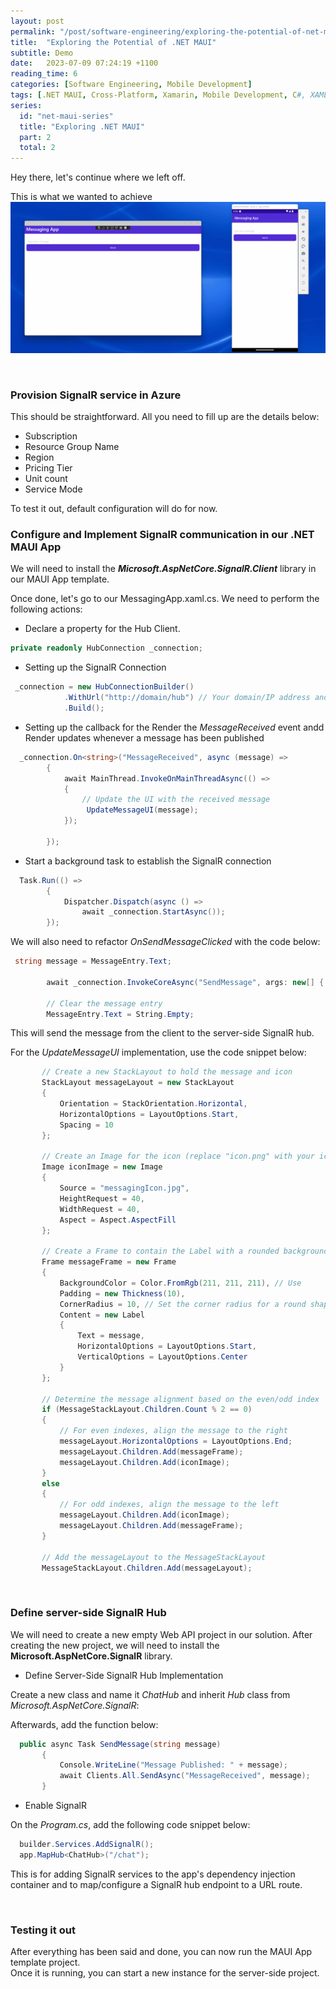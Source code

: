 ```yaml
---
layout: post
permalink: "/post/software-engineering/exploring-the-potential-of-net-maui-p2"
title:  "Exploring the Potential of .NET MAUI"
subtitle: Demo
date:   2023-07-09 07:24:19 +1100
reading_time: 6
categories: [Software Engineering, Mobile Development]
tags: [.NET MAUI, Cross-Platform, Xamarin, Mobile Development, C#, XAML, SignalR]
series:
  id: "net-maui-series"
  title: "Exploring .NET MAUI"
  part: 2
  total: 2
---
```

Hey there, let's continue where we left off.

This is what we wanted to achieve
![MAUI](/assets/dotnet-maui-demo-p2.gif)

<br/>

### Provision SignalR service in Azure

This should be straightforward.
All you need to fill up are the details below:
- Subscription
- Resource Group Name
- Region
- Pricing Tier
- Unit count
- Service Mode

To test it out, default configuration will do for now.

### Configure and Implement SignalR communication in our .NET MAUI App

We will need to install the ***Microsoft.AspNetCore.SignalR.Client*** library in our MAUI App template.

Once done, let's go to our MessagingApp.xaml.cs.
We need to perform the following actions:

- Declare a property for the Hub Client.

```c#
private readonly HubConnection _connection;
```

- Setting up the SignalR Connection

```c#
 _connection = new HubConnectionBuilder()
            .WithUrl("http://domain/hub") // Your domain/IP address and Hub name goes here
            .Build();
```

- Setting up the callback for the Render the *MessageReceived* event andd Render updates whenever a message has been published

```c#
  _connection.On<string>("MessageReceived", async (message) =>
        {
            await MainThread.InvokeOnMainThreadAsync(() =>
            {
                // Update the UI with the received message
                 UpdateMessageUI(message);
            });
            
        });
```

- Start a background task to establish the SignalR connection

```c#
  Task.Run(() =>
        {
            Dispatcher.Dispatch(async () =>
                await _connection.StartAsync());
        });
```

We will also need to refactor *OnSendMessageClicked* with the code below:

```c#
 string message = MessageEntry.Text;

        await _connection.InvokeCoreAsync("SendMessage", args: new[] { MessageEntry.Text });

        // Clear the message entry
        MessageEntry.Text = String.Empty;
```

This will send the message from the client to the server-side SignalR hub.

For the *UpdateMessageUI* implementation, use the code snippet below:

 ```c#
        // Create a new StackLayout to hold the message and icon
        StackLayout messageLayout = new StackLayout
        {
            Orientation = StackOrientation.Horizontal,
            HorizontalOptions = LayoutOptions.Start,
            Spacing = 10
        };

        // Create an Image for the icon (replace "icon.png" with your icon's image source)
        Image iconImage = new Image
        {
            Source = "messagingIcon.jpg",
            HeightRequest = 40,
            WidthRequest = 40,
            Aspect = Aspect.AspectFill
        };

        // Create a Frame to contain the Label with a rounded background
        Frame messageFrame = new Frame
        {
            BackgroundColor = Color.FromRgb(211, 211, 211), // Use
            Padding = new Thickness(10),
            CornerRadius = 10, // Set the corner radius for a round shape
            Content = new Label
            {
                Text = message,
                HorizontalOptions = LayoutOptions.Start,
                VerticalOptions = LayoutOptions.Center
            }
        };

        // Determine the message alignment based on the even/odd index
        if (MessageStackLayout.Children.Count % 2 == 0)
        {
            // For even indexes, align the message to the right
            messageLayout.HorizontalOptions = LayoutOptions.End;
            messageLayout.Children.Add(messageFrame);
            messageLayout.Children.Add(iconImage);
        }
        else
        {
            // For odd indexes, align the message to the left
            messageLayout.Children.Add(iconImage);
            messageLayout.Children.Add(messageFrame);
        }

        // Add the messageLayout to the MessageStackLayout
        MessageStackLayout.Children.Add(messageLayout);
 ```
<br/>

### Define server-side SignalR Hub

We will need to create a new empty Web API project in our solution.
After creating the new project, we will need to install the **Microsoft.AspNetCore.SignalR** library.

- Define Server-Side SignalR Hub Implementation

Create a new class and name it *ChatHub* and inherit *Hub* class from *Microsoft.AspNetCore.SignalR*:

Afterwards, add the function below:

 ```c#
   public async Task SendMessage(string message)
        {
            Console.WriteLine("Message Published: " + message);
            await Clients.All.SendAsync("MessageReceived", message);
        }
 ```

 - Enable SignalR 

 On the *Program.cs*, add the following code snippet below:

  ```c#
    builder.Services.AddSignalR();
    app.MapHub<ChatHub>("/chat");
   ```
This is for adding SignalR services to the app's dependency injection container and to map/configure a SignalR hub endpoint to a URL route.

<br/>

### Testing it out

After everything has been said and done, you can now run the MAUI App template project. <br/>
Once it is running, you can start a new instance for the server-side project.
